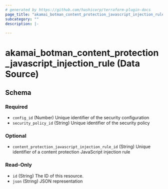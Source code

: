 ```yaml
---
# generated by https://github.com/hashicorp/terraform-plugin-docs
page_title: "akamai_botman_content_protection_javascript_injection_rule Data Source - terraform-provider-akamai"
subcategory: ""
description: |-
  
---
```


# akamai_botman_content_protection_javascript_injection_rule (Data Source)





<!-- schema generated by tfplugindocs -->
## Schema

### Required

- `config_id` (Number) Unique identifier of the security configuration
- `security_policy_id` (String) Unique identifier of the security policy

### Optional

- `content_protection_javascript_injection_rule_id` (String) Unique identifier of a content protection JavaScript injection rule

### Read-Only

- `id` (String) The ID of this resource.
- `json` (String) JSON representation
